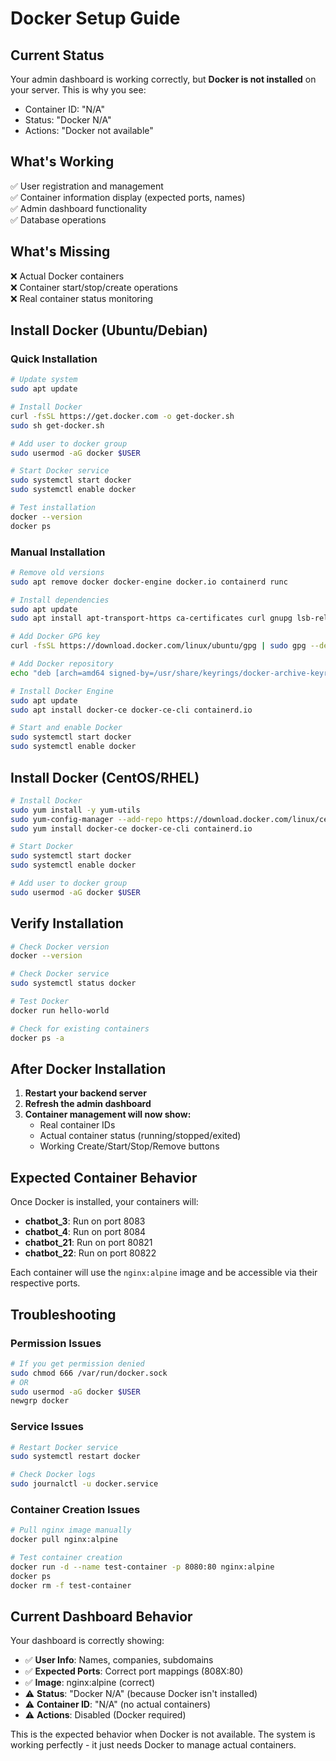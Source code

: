 # Docker Setup Guide

## Current Status
Your admin dashboard is working correctly, but **Docker is not installed** on your server. This is why you see:
- Container ID: "N/A"
- Status: "Docker N/A" 
- Actions: "Docker not available"

## What's Working
✅ User registration and management  
✅ Container information display (expected ports, names)  
✅ Admin dashboard functionality  
✅ Database operations  

## What's Missing
❌ Actual Docker containers  
❌ Container start/stop/create operations  
❌ Real container status monitoring  

## Install Docker (Ubuntu/Debian)

### Quick Installation
```bash
# Update system
sudo apt update

# Install Docker
curl -fsSL https://get.docker.com -o get-docker.sh
sudo sh get-docker.sh

# Add user to docker group
sudo usermod -aG docker $USER

# Start Docker service
sudo systemctl start docker
sudo systemctl enable docker

# Test installation
docker --version
docker ps
```

### Manual Installation
```bash
# Remove old versions
sudo apt remove docker docker-engine docker.io containerd runc

# Install dependencies
sudo apt update
sudo apt install apt-transport-https ca-certificates curl gnupg lsb-release

# Add Docker GPG key
curl -fsSL https://download.docker.com/linux/ubuntu/gpg | sudo gpg --dearmor -o /usr/share/keyrings/docker-archive-keyring.gpg

# Add Docker repository
echo "deb [arch=amd64 signed-by=/usr/share/keyrings/docker-archive-keyring.gpg] https://download.docker.com/linux/ubuntu $(lsb_release -cs) stable" | sudo tee /etc/apt/sources.list.d/docker.list > /dev/null

# Install Docker Engine
sudo apt update
sudo apt install docker-ce docker-ce-cli containerd.io

# Start and enable Docker
sudo systemctl start docker
sudo systemctl enable docker
```

## Install Docker (CentOS/RHEL)
```bash
# Install Docker
sudo yum install -y yum-utils
sudo yum-config-manager --add-repo https://download.docker.com/linux/centos/docker-ce.repo
sudo yum install docker-ce docker-ce-cli containerd.io

# Start Docker
sudo systemctl start docker
sudo systemctl enable docker

# Add user to docker group
sudo usermod -aG docker $USER
```

## Verify Installation
```bash
# Check Docker version
docker --version

# Check Docker service
sudo systemctl status docker

# Test Docker
docker run hello-world

# Check for existing containers
docker ps -a
```

## After Docker Installation

1. **Restart your backend server**
2. **Refresh the admin dashboard**
3. **Container management will now show:**
   - Real container IDs
   - Actual container status (running/stopped/exited)
   - Working Create/Start/Stop/Remove buttons

## Expected Container Behavior

Once Docker is installed, your containers will:
- **chatbot_3**: Run on port 8083
- **chatbot_4**: Run on port 8084  
- **chatbot_21**: Run on port 80821
- **chatbot_22**: Run on port 80822

Each container will use the `nginx:alpine` image and be accessible via their respective ports.

## Troubleshooting

### Permission Issues
```bash
# If you get permission denied
sudo chmod 666 /var/run/docker.sock
# OR
sudo usermod -aG docker $USER
newgrp docker
```

### Service Issues
```bash
# Restart Docker service
sudo systemctl restart docker

# Check Docker logs
sudo journalctl -u docker.service
```

### Container Creation Issues
```bash
# Pull nginx image manually
docker pull nginx:alpine

# Test container creation
docker run -d --name test-container -p 8080:80 nginx:alpine
docker ps
docker rm -f test-container
```

## Current Dashboard Behavior

Your dashboard is correctly showing:
- ✅ **User Info**: Names, companies, subdomains
- ✅ **Expected Ports**: Correct port mappings (808X:80)
- ✅ **Image**: nginx:alpine (correct)
- ⚠️ **Status**: "Docker N/A" (because Docker isn't installed)
- ⚠️ **Container ID**: "N/A" (no actual containers)
- ⚠️ **Actions**: Disabled (Docker required)

This is the expected behavior when Docker is not available. The system is working perfectly - it just needs Docker to manage actual containers.